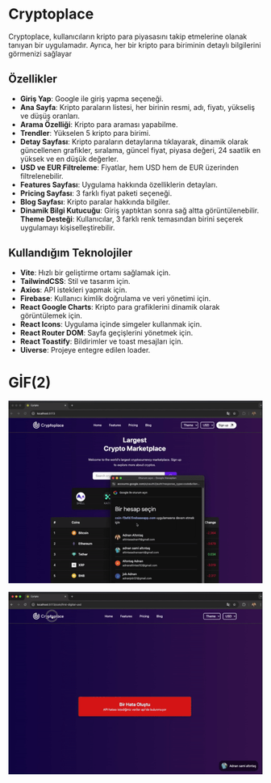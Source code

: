 # Cryptoplace

Cryptoplace, kullanıcıların kripto para piyasasını takip etmelerine olanak tanıyan bir uygulamadır. Ayrıca, her bir kripto para biriminin detaylı bilgilerini görmenizi sağlayar

## Özellikler

- **Giriş Yap**: Google ile giriş yapma seçeneği.
- **Ana Sayfa**: Kripto paraların listesi, her birinin resmi, adı, fiyatı, yükseliş ve düşüş oranları.
- **Arama Özelliği**: Kripto para araması yapabilme.
- **Trendler**: Yükselen 5 kripto para birimi.
- **Detay Sayfası**: Kripto paraların detaylarına tıklayarak, dinamik olarak güncellenen grafikler, sıralama, güncel fiyat, piyasa değeri, 24 saatlik en yüksek ve en düşük değerler.
- **USD ve EUR Filtreleme**: Fiyatlar, hem USD hem de EUR üzerinden filtrelenebilir.
- **Features Sayfası**: Uygulama hakkında özelliklerin detayları.
- **Pricing Sayfası**: 3 farklı fiyat paketi seçeneği.
- **Blog Sayfası**: Kripto paralar hakkında bilgiler.
- **Dinamik Bilgi Kutucuğu**: Giriş yaptıktan sonra sağ altta görüntülenebilir.
  **Theme Desteği**: Kullanıcılar, 3 farklı renk temasından birini seçerek uygulamayı kişiselleştirebilir.

## Kullandığım Teknolojiler

- **Vite**: Hızlı bir geliştirme ortamı sağlamak için.
- **TailwindCSS**: Stil ve tasarım için.
- **Axios**: API istekleri yapmak için.
- **Firebase**: Kullanıcı kimlik doğrulama ve veri yönetimi için.
- **React Google Charts**: Kripto para grafiklerini dinamik olarak görüntülemek için.
- **React Icons**: Uygulama içinde simgeler kullanmak için.
- **React Router DOM**: Sayfa geçişlerini yönetmek için.
- **React Toastify**: Bildirimler ve toast mesajları için.
- **Uiverse**: Projeye entegre edilen loader.

# GİF(2)

![Home,detail,search](/public/home.gif)

![other](/public/other.gif)

